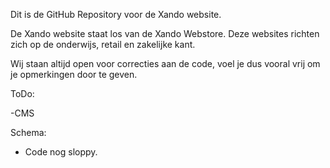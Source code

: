 Dit is de GitHub Repository voor de Xando website.

De Xando website staat los van de Xando Webstore. Deze websites richten zich op de onderwijs, retail en zakelijke kant.

Wij staan altijd open voor correcties aan de code, voel je dus vooral vrij om je opmerkingen door te geven.


ToDo:

-CMS



Schema:

- Code nog sloppy.

